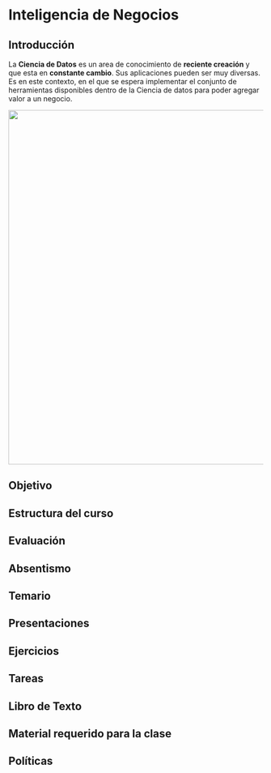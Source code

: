 # Inteligencia de Negocios

## Introducción
La **Ciencia de Datos** es un area de conocimiento de **reciente creación** y que esta en **constante cambio**. Sus aplicaciones pueden ser muy diversas. Es en este contexto, en el que se espera implementar el conjunto de herramientas disponibles dentro de la Ciencia de datos para poder agregar valor a un negocio.

<p style="text-align:center;"><img src="https://github.com/edavgaun/Inteligencia-de-negocios/blob/master/img/datascience.png" width=700 ></p>



## Objetivo

## Estructura del curso

## Evaluación

## Absentismo

## Temario

## Presentaciones

## Ejercicios

## Tareas

## Libro de Texto

## Material requerido para la clase

## Políticas
